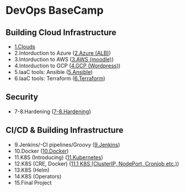 # DevOps BaseCamp
## Building Cloud Infrastructure
- [1.Clouds](1.Clouds/README.md)
- 2.Intorduction to Azure ([2.Azure (ALB)](2.Azure%20(ALB)/Readme.md))
- 3.Intorduction to AWS ([3.AWS (moodle)](3.AWS%20(moodle)/Readme.md))
- 4.Intorduction to GCP ([4.GCP (Wordpress)](4.GCP%20(Wordpress)/Readme.md))
- 5.IaaC tools: Ansible ([5.Ansible](5.Ansible/Readme.md))
- 6.IaaC tools: Terraform ([6.Terraform](6.Terraform/Readme.md))
## Security
- 7-8.Hardening ([7-8.Hardening](7-8.Hardening/Readme.md))
## CI/CD & Building Infrastructure
- 9.Jenkins/-CI pipelines/Groovy ([9.Jenkins](9.Jenkins/Readme.md))
- 10.Docker ([10.Docker](10.Docker%20(image%2C%20dockerfile)/Readme.md))
- 11.K8S (Introducing) ([11.Kubernetes](11.K8S%20(Install%2C%20Deploy)/Readme.md))
- 12.K8S (CRE, Docker) ([11.1 K8S (ClusterIP, NodePort, Cronjob etc.)](12.K8S%20(ClusterIP%2C%20NodePort%2C%20Cronjob%20etc.)/Readme.md))
- 13.K8S (Helm)
- 14.K8S (Operators)
- 15.Final Project
